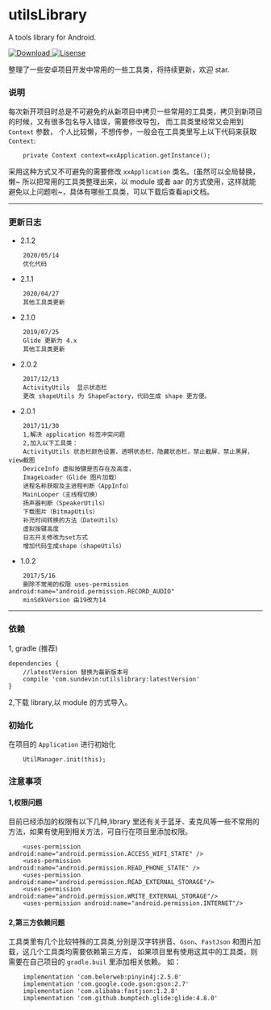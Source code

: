
# utilsLibrary
A tools library for Android.

[ ![Download](https://api.bintray.com/packages/sundevin/UtilsLibrary/utilsLibrary/images/download.svg) ](https://bintray.com/sundevin/UtilsLibrary/utilsLibrary/_latestVersion)[![Lisense](https://img.shields.io/badge/License-Apache%202-lightgrey.svg)](https://www.apache.org/licenses/LICENSE-2.0)

整理了一些安卓项目开发中常用的一些工具类，将持续更新，欢迎 star.

### 说明
每次新开项目时总是不可避免的从新项目中拷贝一些常用的工具类，拷贝到新项目的时候，又有很多包名导入错误，需要修改导包，
而工具类里经常又会用到 `Context` 参数，
个人比较懒，不想传参，一般会在工具类里写上以下代码来获取 `Context`:
```
    private Context context=xxApplication.getInstance();
```
采用这种方式又不可避免的需要修改 `xxApplication` 类名。(虽然可以全局替换，懒~
所以把常用的工具类整理出来，以 module 或者 aar 的方式使用，这样就能避免以上问题啦~，具体有哪些工具类，可以下载后查看api文档。

---
### 更新日志

- 2.1.2
```
    2020/05/14
    优化代码
```

- 2.1.1
```
    2020/04/27
    其他工具类更新
```

- 2.1.0
```
    2019/07/25
    Glide 更新为 4.x
    其他工具类更新
```

- 2.0.2
```
    2017/12/13
    ActivityUtils  显示状态栏
    更改 shapeUtils 为 ShapeFactory，代码生成 shape 更方便。
```
- 2.0.1
```
    2017/11/30
    1,解决 application 标签冲突问题
    2,加入以下工具类：
    ActivityUtils 状态栏颜色设置，透明状态栏，隐藏状态栏，禁止截屏，禁止黑屏，view截图
    DeviceInfo 虚拟按键是否存在及高度，
    ImageLoader（Glide 图片加载）
    进程名称获取及主进程判断（AppInfo）
    MainLooper（主线程切换）
    扬声器判断（SpeakerUtils）
    下载图片（BitmapUtils）
    补充时间转换的方法（DateUtils）
    虚拟按键高度
    日志开关修改为set方式
    增加代码生成shape（shapeUtils）
```
- 1.0.2
```
    2017/5/16
    删除不常用的权限 uses-permission android:name="android.permission.RECORD_AUDIO"
    minSdkVersion 由19改为14
```
---
### 依赖
1, gradle (推荐)
```
dependencies {
    //latestVersion 替换为最新版本号
    compile 'com.sundevin:utilslibrary:latestVersion'
}
```

2,下载 library,以 module 的方式导入。

### 初始化
在项目的 `Application` 进行初始化
```
    UtilManager.init(this);
```
###  注意事项
#### 1,权限问题
目前已经添加的权限有以下几种,library 里还有关于蓝牙、麦克风等一些不常用的方法，如果有使用到相关方法，可自行在项目里添加权限。
```
    <uses-permission android:name="android.permission.ACCESS_WIFI_STATE" />
    <uses-permission android:name="android.permission.READ_PHONE_STATE" />
    <uses-permission android:name="android.permission.READ_EXTERNAL_STORAGE"/>
    <uses-permission android:name="android.permission.WRITE_EXTERNAL_STORAGE"/>
    <uses-permission android:name="android.permission.INTERNET"/>
```

#### 2,第三方依赖问题
工具类里有几个比较特殊的工具类,分别是汉字转拼音、`Gson`、`FastJson` 和图片加载，这几个工具类均需要依赖第三方库，
如果项目里有使用这其中的工具类，则需要在自己项目的 `gradle.buil` 里添加相关依赖。
如：
```
    implementation 'com.belerweb:pinyin4j:2.5.0'
    implementation 'com.google.code.gson:gson:2.7'
    implementation 'com.alibaba:fastjson:1.2.8'
    implementation 'com.github.bumptech.glide:glide:4.8.0'
```


